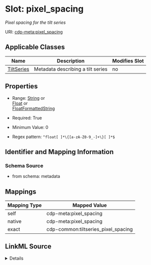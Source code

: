 

# Slot: pixel_spacing


_Pixel spacing for the tilt series_



URI: [cdp-meta:pixel_spacing](metadatapixel_spacing)



<!-- no inheritance hierarchy -->





## Applicable Classes

| Name | Description | Modifies Slot |
| --- | --- | --- |
| [TiltSeries](TiltSeries.md) | Metadata describing a tilt series |  no  |







## Properties

* Range: [String](String.md)&nbsp;or&nbsp;<br />[Float](Float.md)&nbsp;or&nbsp;<br />[FloatFormattedString](FloatFormattedString.md)

* Required: True

* Minimum Value: 0

* Regex pattern: `^float[ ]*\{[a-zA-Z0-9_-]+\}[ ]*$`





## Identifier and Mapping Information







### Schema Source


* from schema: metadata




## Mappings

| Mapping Type | Mapped Value |
| ---  | ---  |
| self | cdp-meta:pixel_spacing |
| native | cdp-meta:pixel_spacing |
| exact | cdp-common:tiltseries_pixel_spacing |




## LinkML Source

<details>
```yaml
name: pixel_spacing
description: Pixel spacing for the tilt series
from_schema: metadata
exact_mappings:
- cdp-common:tiltseries_pixel_spacing
rank: 1000
alias: pixel_spacing
owner: TiltSeries
domain_of:
- TiltSeries
range: string
required: true
inlined: true
inlined_as_list: true
minimum_value: 1.0e-09
pattern: ^float[ ]*\{[a-zA-Z0-9_-]+\}[ ]*$
unit:
  symbol: Å/px
  descriptive_name: Angstroms per pixel
any_of:
- range: float
  minimum_value: 1.0e-09
- range: FloatFormattedString

```
</details>
